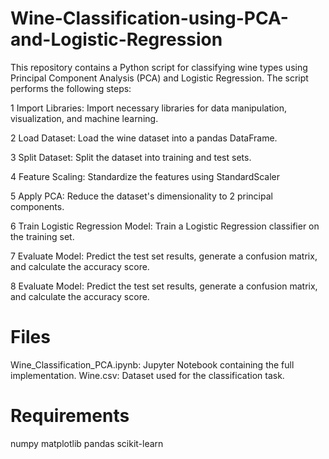 # Wine-Classification-using-PCA-and-Logistic-Regression
This repository contains a Python script for classifying wine types using Principal Component Analysis (PCA) and Logistic Regression. The script performs the following steps:

1 Import Libraries: Import necessary libraries for data manipulation, visualization, and machine learning.

2 Load Dataset: Load the wine dataset into a pandas DataFrame.

3 Split Dataset: Split the dataset into training and test sets.

4 Feature Scaling: Standardize the features using StandardScaler

5 Apply PCA: Reduce the dataset's dimensionality to 2 principal components.

6 Train Logistic Regression Model: Train a Logistic Regression classifier on the training set.

7 Evaluate Model: Predict the test set results, generate a confusion matrix, and calculate the 
  accuracy score.

8 Evaluate Model: Predict the test set results, generate a confusion matrix, and calculate the 
  accuracy score.

# Files
Wine_Classification_PCA.ipynb: Jupyter Notebook containing the full implementation.
Wine.csv: Dataset used for the classification task.
# Requirements
numpy
matplotlib
pandas
scikit-learn
